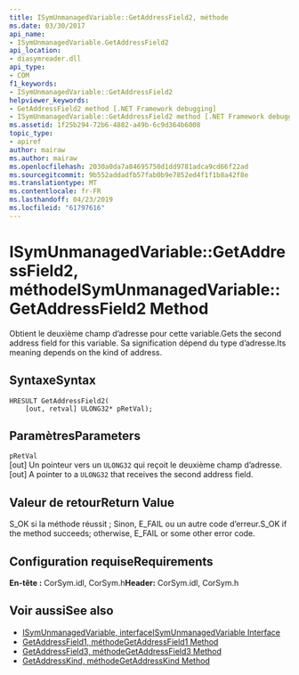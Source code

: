 ```yaml
---
title: ISymUnmanagedVariable::GetAddressField2, méthode
ms.date: 03/30/2017
api_name:
- ISymUnmanagedVariable.GetAddressField2
api_location:
- diasymreader.dll
api_type:
- COM
f1_keywords:
- ISymUnmanagedVariable::GetAddressField2
helpviewer_keywords:
- GetAddressField2 method [.NET Framework debugging]
- ISymUnmanagedVariable::GetAddressField2 method [.NET Framework debugging]
ms.assetid: 1f25b294-72b6-4882-a49b-6c9d364b6008
topic_type:
- apiref
author: mairaw
ms.author: mairaw
ms.openlocfilehash: 2030a0da7a84695750d1dd9781adca9cd66f22ad
ms.sourcegitcommit: 9b552addadfb57fab0b9e7852ed4f1f1b8a42f8e
ms.translationtype: MT
ms.contentlocale: fr-FR
ms.lasthandoff: 04/23/2019
ms.locfileid: "61797616"
---
```

# <a name="isymunmanagedvariablegetaddressfield2-method"></a><span data-ttu-id="64b56-102">ISymUnmanagedVariable::GetAddressField2, méthode</span><span class="sxs-lookup"><span data-stu-id="64b56-102">ISymUnmanagedVariable::GetAddressField2 Method</span></span>
<span data-ttu-id="64b56-103">Obtient le deuxième champ d’adresse pour cette variable.</span><span class="sxs-lookup"><span data-stu-id="64b56-103">Gets the second address field for this variable.</span></span> <span data-ttu-id="64b56-104">Sa signification dépend du type d’adresse.</span><span class="sxs-lookup"><span data-stu-id="64b56-104">Its meaning depends on the kind of address.</span></span>  
  
## <a name="syntax"></a><span data-ttu-id="64b56-105">Syntaxe</span><span class="sxs-lookup"><span data-stu-id="64b56-105">Syntax</span></span>  
  
```  
HRESULT GetAddressField2(  
    [out, retval] ULONG32* pRetVal);  
```  
  
## <a name="parameters"></a><span data-ttu-id="64b56-106">Paramètres</span><span class="sxs-lookup"><span data-stu-id="64b56-106">Parameters</span></span>  
 `pRetVal`  
 <span data-ttu-id="64b56-107">[out] Un pointeur vers un `ULONG32` qui reçoit le deuxième champ d’adresse.</span><span class="sxs-lookup"><span data-stu-id="64b56-107">[out] A pointer to a `ULONG32` that receives the second address field.</span></span>  
  
## <a name="return-value"></a><span data-ttu-id="64b56-108">Valeur de retour</span><span class="sxs-lookup"><span data-stu-id="64b56-108">Return Value</span></span>  
 <span data-ttu-id="64b56-109">S_OK si la méthode réussit ; Sinon, E_FAIL ou un autre code d’erreur.</span><span class="sxs-lookup"><span data-stu-id="64b56-109">S_OK if the method succeeds; otherwise, E_FAIL or some other error code.</span></span>  
  
## <a name="requirements"></a><span data-ttu-id="64b56-110">Configuration requise</span><span class="sxs-lookup"><span data-stu-id="64b56-110">Requirements</span></span>  
 <span data-ttu-id="64b56-111">**En-tête :** CorSym.idl, CorSym.h</span><span class="sxs-lookup"><span data-stu-id="64b56-111">**Header:** CorSym.idl, CorSym.h</span></span>  
  
## <a name="see-also"></a><span data-ttu-id="64b56-112">Voir aussi</span><span class="sxs-lookup"><span data-stu-id="64b56-112">See also</span></span>

- [<span data-ttu-id="64b56-113">ISymUnmanagedVariable, interface</span><span class="sxs-lookup"><span data-stu-id="64b56-113">ISymUnmanagedVariable Interface</span></span>](../../../../docs/framework/unmanaged-api/diagnostics/isymunmanagedvariable-interface.md)
- [<span data-ttu-id="64b56-114">GetAddressField1, méthode</span><span class="sxs-lookup"><span data-stu-id="64b56-114">GetAddressField1 Method</span></span>](../../../../docs/framework/unmanaged-api/diagnostics/isymunmanagedvariable-getaddressfield1-method.md)
- [<span data-ttu-id="64b56-115">GetAddressField3, méthode</span><span class="sxs-lookup"><span data-stu-id="64b56-115">GetAddressField3 Method</span></span>](../../../../docs/framework/unmanaged-api/diagnostics/isymunmanagedvariable-getaddressfield3-method.md)
- [<span data-ttu-id="64b56-116">GetAddressKind, méthode</span><span class="sxs-lookup"><span data-stu-id="64b56-116">GetAddressKind Method</span></span>](../../../../docs/framework/unmanaged-api/diagnostics/isymunmanagedvariable-getaddresskind-method.md)

